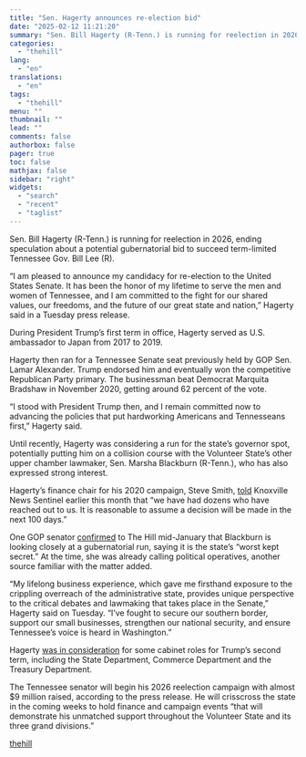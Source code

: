 ```yaml
---
title: "Sen. Hagerty announces re-election bid"
date: "2025-02-12 11:21:20"
summary: "Sen. Bill Hagerty (R-Tenn.) is running for reelection in 2026, ending speculation about a potential gubernatorial bid to succeed term-limited Tennessee Gov. Bill Lee (R). “I am pleased to announce my candidacy for re-election to the United States Senate. It has been the honor of my lifetime to serve the..."
categories:
  - "thehill"
lang:
  - "en"
translations:
  - "en"
tags:
  - "thehill"
menu: ""
thumbnail: ""
lead: ""
comments: false
authorbox: false
pager: true
toc: false
mathjax: false
sidebar: "right"
widgets:
  - "search"
  - "recent"
  - "taglist"
---
```


Sen. Bill Hagerty (R-Tenn.) is running for reelection in 2026, ending speculation about a potential gubernatorial bid to succeed term-limited Tennessee Gov. Bill Lee (R).

“I am pleased to announce my candidacy for re-election to the United States Senate. It has been the honor of my lifetime to serve the men and women of Tennessee, and I am committed to the fight for our shared values, our freedoms, and the future of our great state and nation,” Hagerty said in a Tuesday press release.

During President Trump’s first term in office, Hagerty served as U.S. ambassador to Japan from 2017 to 2019.

Hagerty then ran for a Tennessee Senate seat previously held by GOP Sen. Lamar Alexander. Trump endorsed him and eventually won the competitive Republican Party primary. The businessman beat Democrat Marquita Bradshaw in November 2020, getting around 62 percent of the vote.

“I stood with President Trump then, and I remain committed now to advancing the policies that put hardworking Americans and Tennesseans first,” Hagerty said.

Until recently, Hagerty was considering a run for the state’s governor spot, potentially putting him on a collision course with the Volunteer State’s other upper chamber lawmaker, Sen. Marsha Blackburn (R-Tenn.), who has also expressed strong interest.

Hagerty’s finance chair for his 2020 campaign, Steve Smith, [told](https://www.knoxnews.com/story/news/politics/2025/02/05/sen-bill-hagerty-joins-the-list-of-names-tossed-around-for-governor/77926314007/) Knoxville News Sentinel earlier this month that “we have had dozens who have reached out to us. It is reasonable to assume a decision will be made in the next 100 days.”

One GOP senator [confirmed](https://thehill.com/homenews/state-watch/5085663-marsha-blackburn-tennessee-governor/) to The Hill mid-January that Blackburn is looking closely at a gubernatorial run, saying it is the state’s “worst kept secret.” At the time, she was already calling political operatives, another source familiar with the matter added.

“My lifelong business experience, which gave me firsthand exposure to the crippling overreach of the administrative state, provides unique perspective to the critical debates and lawmaking that takes place in the Senate,” Hagerty said on Tuesday. “I’ve fought to secure our southern border, support our small businesses, strengthen our national security, and ensure Tennessee’s voice is heard in Washington.”

Hagerty [was in consideration](https://thehill.com/homenews/administration/4979519-trumps-second-term-cabinet-heres-who-may-fill-key-roles/) for some cabinet roles for Trump’s second term, including the State Department, Commerce Department and the Treasury Department.

The Tennessee senator will begin his 2026 reelection campaign with almost $9 million raised, according to the press release. He will crisscross the state in the coming weeks to hold finance and campaign events “that will demonstrate his unmatched support throughout the Volunteer State and its three grand divisions.”

[thehill](https://thehill.com/homenews/campaign/5139886-hagerty-announces-re-election/)
